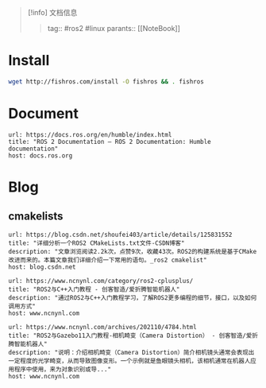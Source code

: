 > [!info] 文档信息
> > tag:: #ros2 #linux
> > parants:: [[NoteBook]]

# Install

```bash
wget http://fishros.com/install -O fishros && . fishros
```
# Document

```cardlink
url: https://docs.ros.org/en/humble/index.html
title: "ROS 2 Documentation — ROS 2 Documentation: Humble  documentation"
host: docs.ros.org
```

# Blog
## cmakelists
```cardlink
url: https://blog.csdn.net/shoufei403/article/details/125831552
title: "详细分析一个ROS2 CMakeLists.txt文件-CSDN博客"
description: "文章浏览阅读2.2k次，点赞9次，收藏43次。ROS2的构建系统是基于CMake改进而来的。本篇文章我们详细介绍一下常用的语句。_ros2 cmakelist"
host: blog.csdn.net
```

```cardlink
url: https://www.ncnynl.com/category/ros2-cplusplus/
title: "ROS2与C++入门教程 - 创客智造/爱折腾智能机器人"
description: "通过ROS2与C++入门教程学习，了解ROS2更多编程的细节，接口，以及如何调用方式"
host: www.ncnynl.com
```

```cardlink
url: https://www.ncnynl.com/archives/202110/4784.html
title: "ROS2与Gazebo11入门教程-相机畸变（Camera Distortion） - 创客智造/爱折腾智能机器人"
description: "说明：介绍相机畸变（Camera Distortion）简介相机镜头通常会表现出一定程度的光学畸变，从而导致图像变形。一个示例就是鱼眼镜头相机，该相机通常在机器人应用程序中使用，来为对象识别或导..."
host: www.ncnynl.com
```

